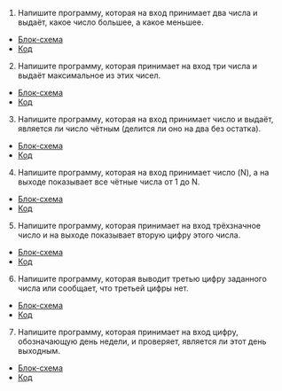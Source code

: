 1.  Напишите программу, которая на вход принимает два числа и выдаёт, какое число большее, а какое меньшее.

* [Блок-схема](Task101/diagrame.drawio.png)    
* [Код](Task101/Program.cs)

2. Напишите программу, которая принимает на вход три числа и выдаёт максимальное из этих чисел.

* [Блок-схема]( Task102/diagram.drawio.png)    
* [Код](Task102/Program.cs)

3. Напишите программу, которая на вход принимает число и выдаёт, является ли число чётным (делится ли оно на два без остатка).

* [Блок-схема]( Task103/diagram.drawio.png)    
* [Код](Task103/Program.cs)

4. Напишите программу, которая на вход принимает число (N), а на выходе показывает все чётные числа от 1 до N.

* [Блок-схема]( Task104/diagram.drawio.png)    
* [Код](Task104/Program.cs)

5.  Напишите программу, которая принимает на вход трёхзначное число и на выходе показывает вторую цифру этого числа.

* [Блок-схема]( Task201/diagram.drawio.png)    
* [Код](Task201/Program.cs)

6.  Напишите программу, которая выводит третью цифру заданного числа или сообщает, что третьей цифры нет.

* [Блок-схема]( Task202/diagram.drawio.png)    
* [Код](Task202/Program.cs)

7.  Напишите программу, которая принимает на вход цифру, обозначающую день недели, и проверяет, является ли этот день выходным.

* [Блок-схема]( Task203/diagram.drawio.png)    
* [Код](Task203/Program.cs)

